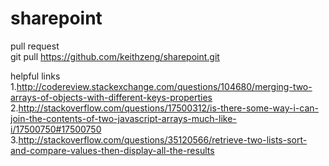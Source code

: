 # sharepoint

pull request</br>
git pull https://github.com/keithzeng/sharepoint.git


helpful links</br>
1.http://codereview.stackexchange.com/questions/104680/merging-two-arrays-of-objects-with-different-keys-properties
2.http://stackoverflow.com/questions/17500312/is-there-some-way-i-can-join-the-contents-of-two-javascript-arrays-much-like-i/17500750#17500750
3.http://stackoverflow.com/questions/35120566/retrieve-two-lists-sort-and-compare-values-then-display-all-the-results
